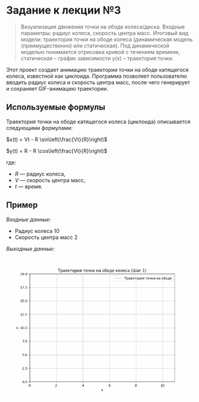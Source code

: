 # Задание к лекции №3
>Визуализация движения точки на ободе колеса/диска. Входные параметры:
радиус колеса, скорость центра масс. Итоговый вид модели: траектория
точки на ободе колеса (динамическая модель (преимущественно) или
статическая). Под динамической моделью понимается отрисовка кривой с
течением времени, статическая – график зависимости y(x) – траектория
точки. 

Этот проект создает анимацию траектории точки на ободе катящегося колеса, известной как циклоида. Программа позволяет пользователю вводить радиус колеса и скорость центра масс, после чего генерирует и сохраняет GIF-анимацию траектории.

## Используемые формулы

Траектория точки на ободе катящегося колеса (циклоида) описывается следующими формулами:

$x(t) = Vt - R \sin\left(\frac{Vt}{R}\right)$

$y(t) = R - R \cos\left(\frac{Vt}{R}\right)$

где:
- $R$ — радиус колеса,
- $V$ — скорость центра масс,
- $t$ — время.


## Пример
*Входные данные:*
+ Радиус колеса 10
+ Скорость центра масс 2

*Выходные данные:*

![animation.gif](animation.gif)
